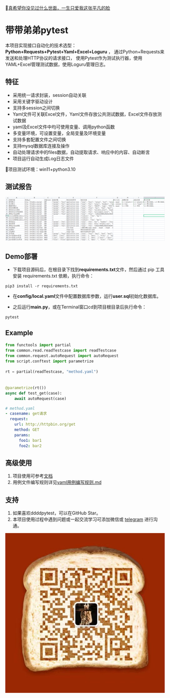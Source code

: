 :link:[真希望你没见过什么世面，一生只爱我这张平凡的脸](https://music.163.com/#/song?id=1963720173)

# 带带弟弟pytest

本项目实现接口自动化的技术选型：**Python+Requests+Pytest+Yaml+Excel+Loguru** ， 通过Python+Requests来发送和处理HTTP协议的请求接口，
使用Pytest作为测试执行器，使用YAML+Excel管理测试数据，使用Loguru管理日志。

## 特征

- 采用统一请求封装，session自动关联
- 采用关键字驱动设计
- 支持多session之间切换
- Yaml文件可关联Excel文件，Yaml文件存放公共测试数据，Excel文件存放测试数据
- yaml及Excel文件中均可使用变量、调用python函数
- 多变量环境，可设置变量，全局变量及环境变量
- 支持多套配置文件之间切换
- 支持mysql数据库连接及操作
- 自动处理请求中的files数据，自动提取请求、响应中的内容、自动断言
- 项目运行自动生成Log日志文件

:loudspeaker:项目测试环境：win11+python3.10

## 测试报告

![report](system/img/excel_report.png)

## Demo部署

- 下载项目源码后，在根目录下找到**requirements.txt**文件，然后通过 pip 工具安装 requirements.txt 依赖，执行命令：

```shell
pip3 install -r requirements.txt
```

[comment]: <> (- 下载并配置allure2，下载安装教程如下：https://blog.csdn.net/lixiaomei0623/article/details/120185069)

- 在**config/local.yaml**文件中配置数据库参数，运行**user.sql**初始化数据库。

- 之后运行**main.py**，或在Terminal窗口cd到项目根目录后执行命令：

```shell
pytest
```

[comment]: <> (## 项目结构)

[comment]: <> (```text)

[comment]: <> (├─common		公共方法)

[comment]: <> (├─config		项目配置文件)

[comment]: <> (├─data			存放测试数据)

[comment]: <> (├─doc                   项目文档)

[comment]: <> (├─environment		环境变量)

[comment]: <> (├─img			图像文件)

[comment]: <> (├─logs			日志文件)

[comment]: <> (├─script		测试用例执行脚本)

[comment]: <> (├─testcase		存放测试用例)

[comment]: <> (├─utils			各种工具类)

[comment]: <> (├─main.py		项目运行入口	)

[comment]: <> (├─pytest.ini		pytest配置文件)

[comment]: <> (├─requirements.txt	相关依赖包文件)

[comment]: <> (└─user.sql		初始化数据库表	)

[comment]: <> (```)

## Example

```python
from functools import partial
from common.read.readTestcase import readTestcase
from common.request.autoRequest import autoRequest
from script.conftest import parametrize

rt = partial(readTestcase, "method.yaml")


@parametrize(rt())
async def test_get(case):
	await autoRequest(case)
```

```yaml
# method.yaml
- casename: get请求
  request:
    url: http://httpbin.org/get
    method: GET
    params:
      foo1: bar1
      foo2: bar2
```

## 高级使用

1. 项目使用可参考[文档](system/doc/项目使用.md)
2. 用例文件编写规则详见[yaml用例编写规则.md](system/doc/yaml用例编写规则.md)

## 支持

1. 如果喜欢ddddpytest，可以在GitHub Star。
2. 本项目使用过程中遇到问题或一起交流学习可添加微信或
   [telegram](https://t.me/qingtest) 进行沟通。

![vx](system/img/vx.jpg)